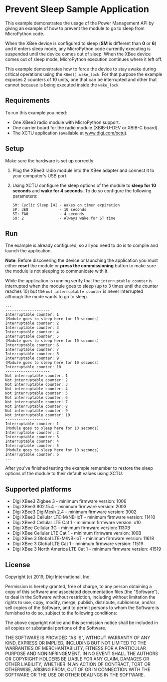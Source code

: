 Prevent Sleep Sample Application
================================

This example demonstrates the usage of the Power Management API by giving an
example of how to prevent the module to go to sleep from MicroPython code.

When the XBee device is configured to sleep (**SM** is different than **0** or
**6**) and it enters sleep mode, any MicroPython code currently executing is
suspended until the device comes out of sleep. When the XBee device comes out
of sleep mode, MicroPython execution continues where it left off.

This example demonstrates how to force the device to stay awake during critical
operations using the `XBee().wake_lock`. For that purpose the example exposes 2
counters of 10 units, one that can be interrupted and other that cannot because
is being executed inside the `wake_lock`.

Requirements
------------

To run this example you need:

* One XBee3 radio module with MicroPython support.
* One carrier board for the radio module (XBIB-U-DEV or XBIB-C board).
* The XCTU application (available at www.digi.com/xctu).

Setup
-----

Make sure the hardware is set up correctly:

1. Plug the XBee3 radio module into the XBee adapter and connect it to your
   computer's USB port.
2. Using XCTU configure the sleep options of the module to **sleep for 10
   seconds** and **wake for 4 seconds**. To do so configure the following
   parameters:

       SM: Cyclic Sleep [4] - Wakes on timer expiration
       SP: 3E8              - 10 seconds
       ST: FA0              - 4 seconds
       SO: 2                - Always wake for ST time

Run
---

The example is already configured, so all you need to do is to compile and
launch the application.

**Note**: Before discovering the device or launching the application you must
either **reset** the module or **press the commissioning** button to make sure
the module is not sleeping to communicate with it.

While the application is running verify that the `interruptable counter` is
interrupted when the module goes to sleep (up to 3 times until the counter
reaches 10) but the `not interruptable counter` is never interrupted although
the mode wants to go to sleep.

    ...
    --------------------
    Interruptable counter: 1
    (Module goes to sleep here for 10 seconds)
    Interruptable counter: 2
    Interruptable counter: 3
    Interruptable counter: 4
    Interruptable counter: 5
    (Module goes to sleep here for 10 seconds)
    Interruptable counter: 6
    Interruptable counter: 7
    Interruptable counter: 8
    Interruptable counter: 9
    (Module goes to sleep here for 10 seconds)
    Interruptable counter: 10
    --------------------
    Not interruptable counter: 1
    Not interruptable counter: 2
    Not interruptable counter: 3
    Not interruptable counter: 4
    Not interruptable counter: 5
    Not interruptable counter: 6
    Not interruptable counter: 7
    Not interruptable counter: 8
    Not interruptable counter: 9
    Not interruptable counter: 10
    --------------------
    Interruptable counter: 1
    (Module goes to sleep here for 10 seconds)
    Interruptable counter: 2
    Interruptable counter: 3
    Interruptable counter: 4
    Interruptable counter: 5
    (Module goes to sleep here for 10 seconds)
    Interruptable counter: 6
    ...

After you've finished testing the example remember to restore the sleep options
of the module to their default values using XCTU.

Supported platforms
-------------------

* Digi XBee3 Zigbee 3 - minimum firmware version: 1006
* Digi XBee3 802.15.4 - minimum firmware version: 2003
* Digi XBee3 DigiMesh 2.4 - minimum firmware version: 3002
* Digi XBee3 Cellular LTE-M/NB-IoT - minimum firmware version: 11410
* Digi XBee3 Cellular LTE Cat 1 - minimum firmware version: x10
* Digi XBee Cellular 3G - minimum firmware version: 1130B
* Digi XBee Cellular LTE Cat 1 - minimum firmware version: 100B
* Digi XBee 3 Global LTE-M/NB-IoT - minimum firmware version: 11618
* Digi XBee 3 Global LTE Cat 1 - minimum firmware version: 11519
* Digi XBee 3 North America LTE Cat 1 - minimum firmware version: 41519

License
-------

Copyright (c) 2019, Digi International, Inc.

Permission is hereby granted, free of charge, to any person obtaining a copy
of this software and associated documentation files (the "Software"), to deal
in the Software without restriction, including without limitation the rights
to use, copy, modify, merge, publish, distribute, sublicense, and/or sell
copies of the Software, and to permit persons to whom the Software is
furnished to do so, subject to the following conditions:

The above copyright notice and this permission notice shall be included in all
copies or substantial portions of the Software.

THE SOFTWARE IS PROVIDED "AS IS", WITHOUT WARRANTY OF ANY KIND, EXPRESS OR
IMPLIED, INCLUDING BUT NOT LIMITED TO THE WARRANTIES OF MERCHANTABILITY,
FITNESS FOR A PARTICULAR PURPOSE AND NONINFRINGEMENT. IN NO EVENT SHALL THE
AUTHORS OR COPYRIGHT HOLDERS BE LIABLE FOR ANY CLAIM, DAMAGES OR OTHER
LIABILITY, WHETHER IN AN ACTION OF CONTRACT, TORT OR OTHERWISE, ARISING FROM,
OUT OF OR IN CONNECTION WITH THE SOFTWARE OR THE USE OR OTHER DEALINGS IN THE
SOFTWARE.
